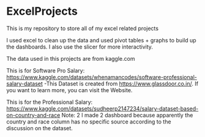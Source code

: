 # ExcelProjects
This is my repository to store all of my excel related projects

I used excel to clean up the data and used pivot tables + graphs to build up the dashboards. I also use the slicer for more interactivity.


The data used in this projects are from kaggle.com

This is for Software Pro Salary: https://www.kaggle.com/datasets/whenamancodes/software-professional-salary-dataset
  -This Dataset is created from https://www.glassdoor.co.in/. If you want to learn more, you can visit the Website.
  
This is for the Professional Salary: https://www.kaggle.com/datasets/sudheerp2147234/salary-dataset-based-on-country-and-race
Note: 2 I made 2 dashboard because apparently the country and race column has no specific source according to the discussion on the dataset.

